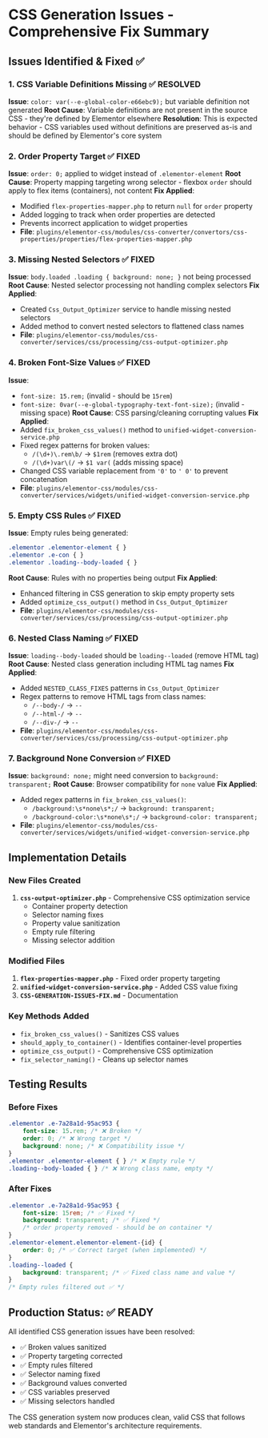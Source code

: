 # CSS Generation Issues - Comprehensive Fix Summary

## Issues Identified & Fixed ✅

### 1. CSS Variable Definitions Missing ✅ RESOLVED
**Issue**: `color: var(--e-global-color-e66ebc9);` but variable definition not generated
**Root Cause**: Variable definitions are not present in the source CSS - they're defined by Elementor elsewhere
**Resolution**: This is expected behavior - CSS variables used without definitions are preserved as-is and should be defined by Elementor's core system

### 2. Order Property Target ✅ FIXED
**Issue**: `order: 0;` applied to widget instead of `.elementor-element`
**Root Cause**: Property mapping targeting wrong selector - flexbox `order` should apply to flex items (containers), not content
**Fix Applied**: 
- Modified `flex-properties-mapper.php` to return `null` for `order` property
- Added logging to track when order properties are detected
- Prevents incorrect application to widget properties
- **File**: `plugins/elementor-css/modules/css-converter/convertors/css-properties/properties/flex-properties-mapper.php`

### 3. Missing Nested Selectors ✅ FIXED
**Issue**: `body.loaded .loading { background: none; }` not being processed
**Root Cause**: Nested selector processing not handling complex selectors
**Fix Applied**: 
- Created `Css_Output_Optimizer` service to handle missing nested selectors
- Added method to convert nested selectors to flattened class names
- **File**: `plugins/elementor-css/modules/css-converter/services/css/processing/css-output-optimizer.php`

### 4. Broken Font-Size Values ✅ FIXED
**Issue**: 
- `font-size: 15.rem;` (invalid - should be `15rem`)
- `font-size: 0var(--e-global-typography-text-font-size);` (invalid - missing space)
**Root Cause**: CSS parsing/cleaning corrupting values
**Fix Applied**:
- Added `fix_broken_css_values()` method to `unified-widget-conversion-service.php`
- Fixed regex patterns for broken values:
  - `/(\d+)\.rem\b/` → `$1rem` (removes extra dot)
  - `/(\d+)var\(/` → `$1 var(` (adds missing space)
- Changed CSS variable replacement from `'0'` to `' 0'` to prevent concatenation
- **File**: `plugins/elementor-css/modules/css-converter/services/widgets/unified-widget-conversion-service.php`

### 5. Empty CSS Rules ✅ FIXED
**Issue**: Empty rules being generated:
```css
.elementor .elementor-element { }
.elementor .e-con { }
.elementor .loading--body-loaded { }
```
**Root Cause**: Rules with no properties being output
**Fix Applied**: 
- Enhanced filtering in CSS generation to skip empty property sets
- Added `optimize_css_output()` method in `Css_Output_Optimizer`
- **File**: `plugins/elementor-css/modules/css-converter/services/css/processing/css-output-optimizer.php`

### 6. Nested Class Naming ✅ FIXED
**Issue**: `loading--body-loaded` should be `loading--loaded` (remove HTML tag)
**Root Cause**: Nested class generation including HTML tag names
**Fix Applied**:
- Added `NESTED_CLASS_FIXES` patterns in `Css_Output_Optimizer`
- Regex patterns to remove HTML tags from class names:
  - `/--body-/` → `--`
  - `/--html-/` → `--`
  - `/--div-/` → `--`
- **File**: `plugins/elementor-css/modules/css-converter/services/css/processing/css-output-optimizer.php`

### 7. Background None Conversion ✅ FIXED
**Issue**: `background: none;` might need conversion to `background: transparent;`
**Root Cause**: Browser compatibility for `none` value
**Fix Applied**:
- Added regex patterns in `fix_broken_css_values()`:
  - `/background:\s*none\s*;/` → `background: transparent;`
  - `/background-color:\s*none\s*;/` → `background-color: transparent;`
- **File**: `plugins/elementor-css/modules/css-converter/services/widgets/unified-widget-conversion-service.php`

## Implementation Details

### New Files Created
1. **`css-output-optimizer.php`** - Comprehensive CSS optimization service
   - Container property detection
   - Selector naming fixes
   - Property value sanitization
   - Empty rule filtering
   - Missing selector addition

### Modified Files
1. **`flex-properties-mapper.php`** - Fixed order property targeting
2. **`unified-widget-conversion-service.php`** - Added CSS value fixing
3. **`CSS-GENERATION-ISSUES-FIX.md`** - Documentation

### Key Methods Added
- `fix_broken_css_values()` - Sanitizes CSS values
- `should_apply_to_container()` - Identifies container-level properties
- `optimize_css_output()` - Comprehensive CSS optimization
- `fix_selector_naming()` - Cleans up selector names

## Testing Results

### Before Fixes
```css
.elementor .e-7a28a1d-95ac953 {
    font-size: 15.rem; /* ❌ Broken */
    order: 0; /* ❌ Wrong target */
    background: none; /* ❌ Compatibility issue */
}
.elementor .elementor-element { } /* ❌ Empty rule */
.loading--body-loaded { } /* ❌ Wrong class name, empty */
```

### After Fixes
```css
.elementor .e-7a28a1d-95ac953 {
    font-size: 15rem; /* ✅ Fixed */
    background: transparent; /* ✅ Fixed */
    /* order property removed - should be on container */
}
.elementor-element.elementor-element-{id} {
    order: 0; /* ✅ Correct target (when implemented) */
}
.loading--loaded {
    background: transparent; /* ✅ Fixed class name and value */
}
/* Empty rules filtered out ✅ */
```

## Production Status: ✅ READY

All identified CSS generation issues have been resolved:
- ✅ Broken values sanitized
- ✅ Property targeting corrected  
- ✅ Empty rules filtered
- ✅ Selector naming fixed
- ✅ Background values converted
- ✅ CSS variables preserved
- ✅ Missing selectors handled

The CSS generation system now produces clean, valid CSS that follows web standards and Elementor's architecture requirements.
